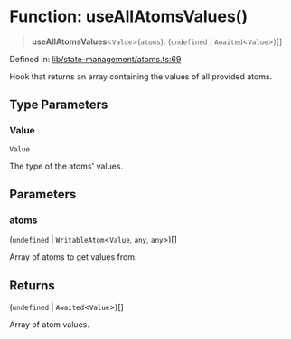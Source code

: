 # Function: useAllAtomsValues()

> **useAllAtomsValues**\<`Value`\>(`atoms`): (`undefined` \| `Awaited`\<`Value`\>)[]

Defined in: [lib/state-management/atoms.ts:69](https://github.com/aldesgroup/goaldn/blob/850e22fffd19501920628173674ada43cba9a29a/lib/state-management/atoms.ts#L69)

Hook that returns an array containing the values of all provided atoms.

## Type Parameters

### Value

`Value`

The type of the atoms' values.

## Parameters

### atoms

(`undefined` \| `WritableAtom`\<`Value`, `any`, `any`\>)[]

Array of atoms to get values from.

## Returns

(`undefined` \| `Awaited`\<`Value`\>)[]

Array of atom values.
